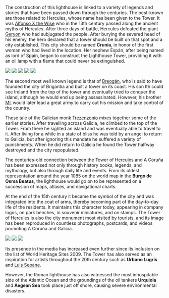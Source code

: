 The construction of this lighthouse is linked to a variety of legends and stories that have been passed down through the centuries. The best-known are those related to Hercules, whose name has been given to the Tower. It was [Alfonso X the Wise](http://en.wikipedia.org/wiki/Alfonso_X_of_Castile) who in the 13th century passed along the ancient myths of Hercules. After three days of battle, Hercules defeated the giant [Geryon](http://en.wikipedia.org/wiki/Geryon) who had subjugated the people. After burying the severed head of his enemy, the hero declared that a tower should be built on that spot and a city established. This city should be named **Crunia**, in honor of the first woman who had lived in the location. Her nephew Espán, after being named as lord of Spain, began to construct the Lighthouse Tower, providing it with an oil lamp with a flame that could never be extinguished.

<div class="photoset-grid" data-layout="32">
<a href="http://ciav.s3.amazonaws.com/img/carta-real.jpg" class="fresco" data-fresco-group="article" data-fresco-caption=""><img src="http://ciav.s3.amazonaws.com/img/carta-real.jpg"></a>
<a href="http://ciav.s3.amazonaws.com/img/escudo-1448.png" class="fresco" data-fresco-group="article" data-fresco-caption=""><img src="http://ciav.s3.amazonaws.com/img/escudo-1448.png"></a>
<a href="http://ciav.s3.amazonaws.com/img/Escudo-reynodegalizia-de-Pedro-Teixeira.jpg" class="fresco" data-fresco-group="article" data-fresco-caption=""><img src="http://ciav.s3.amazonaws.com/img/Escudo-reynodegalizia-de-Pedro-Teixeira.jpg"></a>
<a href="http://ciav.s3.amazonaws.com/img/IMG_2571.jpg" class="fresco" data-fresco-group="article" data-fresco-caption=""><img src="http://ciav.s3.amazonaws.com/img/IMG_2571.jpg"></a>
<a href="http://ciav.s3.amazonaws.com/img/IMG_2556.jpg" class="fresco" data-fresco-group="article" data-fresco-caption=""><img src="http://ciav.s3.amazonaws.com/img/IMG_2556.jpg"></a>
</div> 

The second most well known legend is that of [Breogán](http://en.wikipedia.org/wiki/Breogán), who is said to have founded the city of Brigantia and built a tower on its coast. His son Ith could see Ireland from the top of the tower and eventually tried to conquer the island, although he would end up being assassinated. However, his brother [Mil](http://en.wikipedia.org/wiki/M%C3%ADl_Espáine) would later lead a great army to carry out his mission and take control of the country.

These tale of the Galician monk [Trezenzonio](http://en.wikipedia.org/wiki/Trezenzonio) mixes together some of the earlier stories. After travelling across Galicia, he climbed to the top of the Tower. From there he sighted an island and was eventually able to travel to it. After living for a while in a state of bliss he was told by an angel to return to Galicia, but after ignoring this mandate he suffered a variety of punishments. When he did return to Galicia he found the Tower halfway destroyed and the city repopulated.

The centuries-old connection between the Tower of Hercules and A Coruña has been expressed not only through history books, legends, and mythology, but also through daily life and events. From its oldest representation around the year 1085 on the world map in the **Burgo de Osma Beatus**, the lighthouse would go on to be represented on a succession of maps, atlases, and navigational charts.

At the end of the 15th century it became the symbol of the city and was integrated into the coat of arms, thereby becoming part of the day-to-day life of the residents. It maintains this character today, appearing in company logos, on park benches, in souvenir miniatures, and on stamps. The Tower of Hercules is also the city monument most visited by tourists, and its image has been reproduced in countless photographs, postcards, and videos promoting A Coruña and Galicia.

<div class="photoset-grid" data-layout="21">
<a href="http://ciav.s3.amazonaws.com/img/PC0035M.jpg" class="fresco" data-fresco-group="article" data-fresco-caption=""><img src="http://ciav.s3.amazonaws.com/img/PC0035M.jpg"></a>
<a href="hhttp://ciav.s3.amazonaws.com/img/postales2447M.jpg" class="fresco" data-fresco-group="article" data-fresco-caption=""><img src="http://ciav.s3.amazonaws.com/img/postales2447M.jpg"></a>
<a href="http://ciav.s3.amazonaws.com/img/Pc2260M.jpg" class="fresco" data-fresco-group="article" data-fresco-caption=""><img src="http://ciav.s3.amazonaws.com/img/Pc2260M.jpg"></a>
</div>

Its presence in the media has increased even further since its inclusion on the list of World Heritage Sites 2009. The Tower has also served as an inspiration for artists throughout the 20th century such as **Urbano Lugrís** and [Luis Seoane](http://en.wikipedia.org/wiki/Lu%C3%ADs_Seoane).

However, the Roman lighthouse has also witnessed the most inhospitable side of the Atlantic Ocean and the groundings of the oil tankers **Urquiola** and **Aegean Sea** took place just off shore, causing severe environmental disasters.